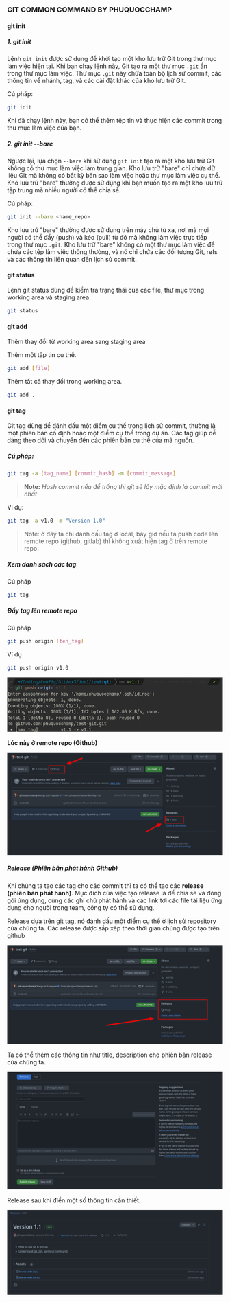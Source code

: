### GIT COMMON COMMAND BY PHUQUOCCHAMP

#### git init

##### 1. git init

Lệnh `git init` được sử dụng để khởi tạo một kho lưu trữ Git trong thư mục làm việc hiện tại. Khi bạn chạy lệnh này, Git tạo ra một thư mục `.git` ẩn trong thư mục làm việc. Thư mục `.git` này chứa toàn bộ lịch sử commit, các thông tin về nhánh, tag, và các cài đặt khác của kho lưu trữ Git.

Cú pháp:

```bash
git init
```

Khi đã chạy lệnh này, bạn có thể thêm tệp tin và thực hiện các commit trong thư mục làm việc của bạn.

##### 2. git init --bare

Ngược lại, lựa chọn `--bare` khi sử dụng `git init` tạo ra một kho lưu trữ Git không có thư mục làm việc làm trung gian. Kho lưu trữ "bare" chỉ chứa dữ liệu Git mà không có bất kỳ bản sao làm việc hoặc thư mục làm việc cụ thể. Kho lưu trữ "bare" thường được sử dụng khi bạn muốn tạo ra một kho lưu trữ tập trung mà nhiều người có thể chia sẻ.

Cú pháp:

```bash
git init --bare <name_repo>
```

Kho lưu trữ "bare" thường được sử dụng trên máy chủ từ xa, nơi mà mọi người có thể đẩy (push) và kéo (pull) từ đó mà không làm việc trực tiếp trong thư mục `.git`. Kho lưu trữ "bare" không có một thư mục làm việc để chứa các tệp làm việc thông thường, và nó chỉ chứa các đối tượng Git, refs và các thông tin liên quan đến lịch sử commit.

#### git status

Lệnh git status dùng để kiểm tra trạng thái của các file, thư mục trong working area và staging area

```bash
git status
```

#### git add

Thêm thay đổi từ working area sang staging area

Thêm một tập tin cụ thể.

```bash
git add [file]
```

Thêm tất cả thay đổi trong working area.

```bash
git add .
```

#### git tag

Git tag dùng để đánh dấu một điểm cụ thể trong lịch sử commit, thường là một phiên bản cố định hoặc một điểm cụ thể trong dự án. Các tag giúp dễ dàng theo dõi và chuyển đến các phiên bản cụ thể của mã nguồn.

##### Cú pháp:

```bash
git tag -a [tag_name] [commit_hash] -m [commit_message]
```

> **Note:** *Hash commit nếu để trống thì git sẽ lấy mặc định là commit mới nhất*

Ví dụ:

```bash
git tag -a v1.0 -m "Version 1.0"
```

> Note: ở đây ta chỉ đánh dấu tag ở local, bây giờ nếu ta push code lên remote repo (github, gitlab) thì không xuất hiện tag ở trên remote repo.

##### Xem danh sách các tag

Cú pháp

```bash
git tag
```

##### Đẩy tag lên remote repo

Cú pháp

```bash
git push origin [ten_tag]
```

Ví dụ 

```bash
git push origin v1.0
```


![1700332927493](image/git_tutorial/1700332927493.png)


**Lúc này ở remote repo (Github)**

![1700333039914](image/git_tutorial/1700333039914.png)

##### Release (Phiên bản phát hành Github)

Khi chúng ta tạo các tag cho các commit thì ta có thể tạo các **release (phiên bản phát hành)**. Mục đích của việc tạo release là để chia sẻ và đóng gói ứng dụng, cùng các ghi chú phát hành và các link tới các file tài liệu ứng dụng cho người trong team, công ty có thể sử dụng.

Release dựa trên git tag, nó đánh dấu một điểm cụ thể ở lịch sử repository của chúng ta. Các release được sắp xếp theo thời gian chúng được tạo trên github

![1700333143661](image/git_tutorial/1700333143661.png)

Ta có thể thêm các thông tin như title, description cho phiên bản release của chúng ta.

![1700333428799](image/git_tutorial/1700333428799.png)

Release sau khi điền một số thông tin cần thiết.

![1700333583936](image/git_tutorial/1700333583936.png)
